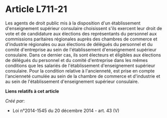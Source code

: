 # Article L711-21

Les agents de droit public mis à la disposition d'un établissement d'enseignement supérieur consulaire choisissent s'ils
exercent leur droit de vote et de candidature aux élections des représentants du personnel aux commissions paritaires
régionales auprès des chambres de commerce et d'industrie régionales ou aux élections de délégués du personnel et du comité
d'entreprise au sein de l'établissement d'enseignement supérieur consulaire. Dans ce dernier cas, ils sont électeurs et
éligibles aux élections de délégués du personnel et du comité d'entreprise dans les mêmes conditions que les salariés de
l'établissement d'enseignement supérieur consulaire. Pour la condition relative à l'ancienneté, est prise en compte
l'ancienneté cumulée au sein de la chambre de commerce et d'industrie et au sein de l'établissement d'enseignement supérieur
consulaire.

**Liens relatifs à cet article**

_Créé par_:

  - Loi n°2014-1545 du 20 décembre 2014 - art. 43 (V)
